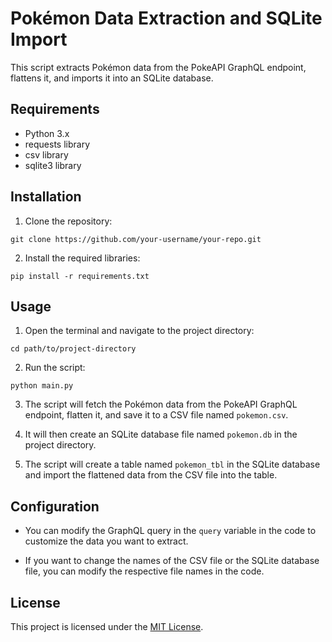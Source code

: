 # Pokémon Data Extraction and SQLite Import

This script extracts Pokémon data from the PokeAPI GraphQL endpoint, flattens it, and imports it into an SQLite database.

## Requirements

- Python 3.x
- requests library
- csv library
- sqlite3 library

## Installation

1. Clone the repository:

```
git clone https://github.com/your-username/your-repo.git
```

2. Install the required libraries:

```
pip install -r requirements.txt
```

## Usage

1. Open the terminal and navigate to the project directory:

```
cd path/to/project-directory
```

2. Run the script:

```
python main.py
```

3. The script will fetch the Pokémon data from the PokeAPI GraphQL endpoint, flatten it, and save it to a CSV file named `pokemon.csv`.

4. It will then create an SQLite database file named `pokemon.db` in the project directory.

5. The script will create a table named `pokemon_tbl` in the SQLite database and import the flattened data from the CSV file into the table.

## Configuration

- You can modify the GraphQL query in the `query` variable in the code to customize the data you want to extract.

- If you want to change the names of the CSV file or the SQLite database file, you can modify the respective file names in the code.

## License

This project is licensed under the [MIT License](LICENSE).
